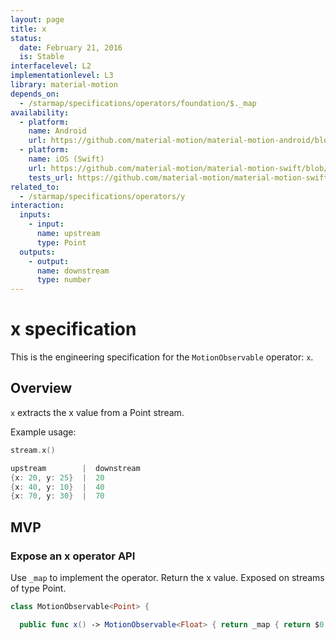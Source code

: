 ```yaml
---
layout: page
title: x
status:
  date: February 21, 2016
  is: Stable
interfacelevel: L2
implementationlevel: L3
library: material-motion
depends_on:
  - /starmap/specifications/operators/foundation/$._map
availability:
  - platform:
    name: Android
    url: https://github.com/material-motion/material-motion-android/blob/develop/library/src/main/java/com/google/android/material/motion/operators/X.java
  - platform:
    name: iOS (Swift)
    url: https://github.com/material-motion/material-motion-swift/blob/develop/src/operators/x.swift
    tests_url: https://github.com/material-motion/material-motion-swift/blob/develop/tests/unit/operator/xTests.swift
related_to:
  - /starmap/specifications/operators/y
interaction:
  inputs:
    - input:
      name: upstream
      type: Point
  outputs:
    - output:
      name: downstream
      type: number
---
```


# x specification

This is the engineering specification for the `MotionObservable` operator: `x`.

## Overview

`x` extracts the x value from a Point stream.

Example usage:

```swift
stream.x()

upstream        |  downstream
{x: 20, y: 25}  |  20
{x: 40, y: 10}  |  40
{x: 70, y: 30}  |  70
```

## MVP

### Expose an x operator API

Use `_map` to implement the operator. Return the x value. Exposed on streams of type Point.

```swift
class MotionObservable<Point> {

  public func x() -> MotionObservable<Float> { return _map { return $0.x } }
```
